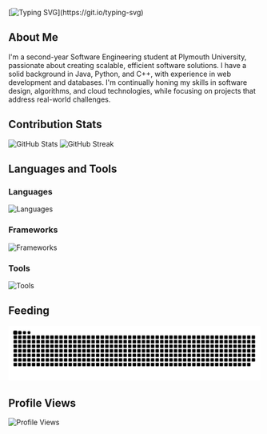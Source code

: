 [![Typing SVG](https://readme-typing-svg.herokuapp.com?font=Poppins&size=28&pause=1000&width=435&lines=Hi+There+%F0%9F%91%8B;I'm+Matheesha+!)](https://git.io/typing-svg)

## About Me

I'm a second-year Software Engineering student at Plymouth University, passionate about creating scalable, efficient software solutions. I have a solid background in Java, Python, and C++, with experience in web development and databases. I'm continually honing my skills in software design, algorithms, and cloud technologies, while focusing on projects that address real-world challenges.

## Contribution Stats

<div align="start">
  <img width="400px" src="https://github-readme-stats.vercel.app/api?username=matheesha2000&theme=gotham&show_icons=true&hide_border=true&count_private=true" alt="GitHub Stats" />
  <img width="400px" src="https://github-readme-streak-stats.herokuapp.com/?user=matheesha2000&theme=gotham&hide_border=true" alt="GitHub Streak" />
</div>

## Languages and Tools

### Languages

![Languages](https://skillicons.dev/icons?i=html,css,sass,js,c,cs,java,mysql,dart,swift,arduino)

### Frameworks

![Frameworks](https://skillicons.dev/icons?i=bootstrap,tailwindcss,react,nextjs,flutter,materialui,dotnet)

### Tools

![Tools](https://skillicons.dev/icons?i=vscode,androidstudio,firebase,git,postman,docker,vercel,notion,ai,ae,figma)

## Feeding

<p align="center">
  <img src="https://raw.githubusercontent.com/matheesha2000/matheesha2000/output/github-contribution-grid-snake-dark.svg" alt="GitHub Contribution Snake" />
</p>


## Profile Views

![Profile Views](https://profile-counter.glitch.me/matheesha2000/count.svg)


